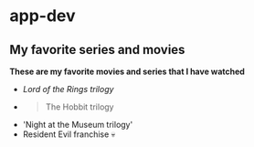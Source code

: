 # app-dev
## My favorite series and movies
**These are my favorite movies and series that I have watched**
- *Lord of the Rings trilogy*
- >The Hobbit trilogy
- 'Night at the Museum trilogy'
- Resident Evil franchise :skull:
